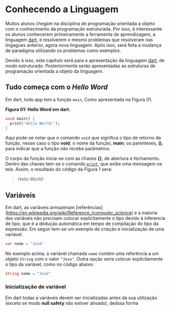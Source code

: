 # Conhecendo a Linguagem

Muitos alunos chegam na disciplina de programação orientada a objeto com o conhecimento da programação estruturada. Por isso, é interessante
os alunos conhecerem primeiramente a ferramenta de aprendizagem, a linguagem [dart](https://dart.dev/), e resolverem o mesmo problemas que 
resolveram nas lingagues anterior, agora nova linguagem. Após isso, será feita a mudança de paradigma utilizando os problemas como exemplos.

Devido à isso, este capítulo será para a apresentação da linguagem [dart](https://dart.dev/), de modo estruturado. Posteriormente serão 
apresentadas as estruturas de programação orientada a objeto da linguagem.

## Tudo começa com o *Hello Word*

Em dart, todo app tem a função ```main```, Como apresentada na Figura 01.

**Figura 01: Hello Word em dart.**
```dart
void main() {
  print('Hello World!');
}
```
<!-- Falar sobre o que é assinatura da função e corpo da função, mas isso pode ficar para a parte de função -->
Aqui pode-se notar que o comando ```void``` que significa o tipo de retorno da função, nesse caso o tipo **void**; o nome da função,
**main**; os parenteses, **()**, para indicar que a função não recebe parâmetros. 

O corpo da função inicia-se com as chaves **{}**, de abertura e fechamento. Dentro das chaves tem-se o comando [```print```](https://sites.google.com/site/dartlangexamples/api/dart-core/functions/print),
que exibe uma mensagem na tela. Assim, o resultado do código da Figura 1 sera:

>Hello World!

## Variáveis
Em dart, as variáveis armazenam [referências](https://en.wikipedia.org/wiki/Reference_(computer_science) e a maioria das variáveis não precisam colocar 
explicitamente o tipo devido à inferencia de tipo, que é a dedução automática em tempo de compilação do tipo da expressão. Em seguir tem-se 
um exemplo de criação e inicialização de uma variável.

```dart
var nome = "José"
```
No exemplo acima, a variável chamada ```nome``` contém uma referência a um objeto ```String``` com o valor ```"Jose"```. Outra opção seria
colocar explicitamente o tipo da variável, como no código abaixo:

```dart
String nome = "José"
```

### Inicialização de variável

Em dart todas a variáveis devem ser inicializadas antes da sua utilização (exceto se modo **null safety** não estiver ativado), dedssa forma 



